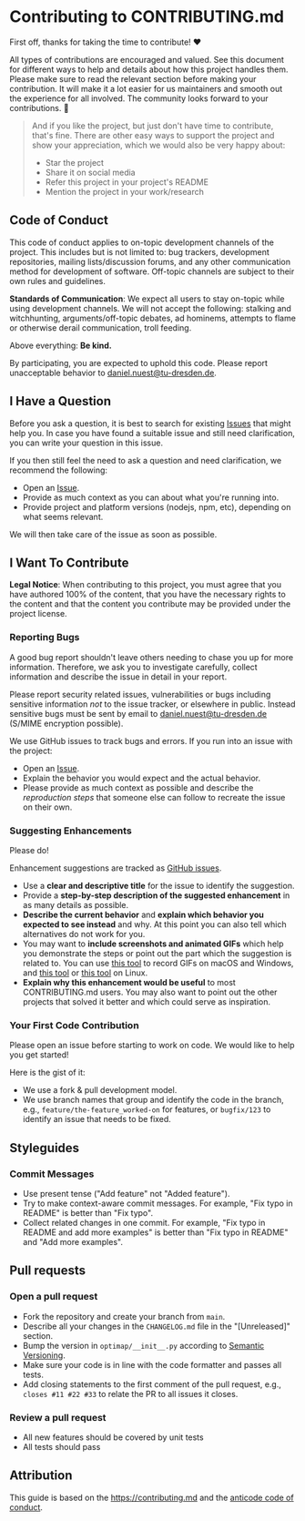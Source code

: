 # Contributing to CONTRIBUTING.md

First off, thanks for taking the time to contribute! ❤️

All types of contributions are encouraged and valued.
See this document for different ways to help and details about how this project handles them. Please make sure to read the relevant section before making your contribution.
It will make it a lot easier for us maintainers and smooth out the experience for all involved.
The community looks forward to your contributions. 🎉

> And if you like the project, but just don't have time to contribute, that's fine. There are other easy ways to support the project and show your appreciation, which we would also be very happy about:
>
> - Star the project
> - Share it on social media
> - Refer this project in your project's README
> - Mention the project in your work/research

## Code of Conduct

This code of conduct applies to on-topic development channels of the project.
This includes but is not limited to: bug trackers, development repositories, mailing lists/discussion forums, and any other communication method for development of software.
Off-topic channels are subject to their own rules and guidelines.

**Standards of Communication**: We expect all users to stay on-topic while using development channels. We will not accept the following: stalking and witchhunting, arguments/off-topic debates, ad hominems, attempts to flame or otherwise derail communication, troll feeding.

Above everything: **Be kind.**

By participating, you are expected to uphold this code. Please report unacceptable behavior
to [daniel.nuest@tu-dresden.de](mailto:daniel.nuest@tu-dresden.de).

## I Have a Question

Before you ask a question, it is best to search for existing [Issues](/issues) that might help you.
In case you have found a suitable issue and still need clarification, you can write your question in this issue.

If you then still feel the need to ask a question and need clarification, we recommend the following:

- Open an [Issue](/issues/new).
- Provide as much context as you can about what you're running into.
- Provide project and platform versions (nodejs, npm, etc), depending on what seems relevant.

We will then take care of the issue as soon as possible.

## I Want To Contribute

**Legal Notice**: When contributing to this project, you must agree that you have authored 100% of the content, that you have the necessary rights to the content and that the content you contribute may be provided under the project license.

### Reporting Bugs

A good bug report shouldn't leave others needing to chase you up for more information. Therefore, we ask you to investigate carefully, collect information and describe the issue in detail in your report. 

Please report security related issues, vulnerabilities or bugs including sensitive information _not_ to the issue tracker, or elsewhere in public.
Instead sensitive bugs must be sent by email to [daniel.nuest@tu-dresden.de](mailto:daniel.nuest@tu-dresden.de) (S/MIME encryption possible).

We use GitHub issues to track bugs and errors. If you run into an issue with the project:

- Open an [Issue](/issues/new).
- Explain the behavior you would expect and the actual behavior.
- Please provide as much context as possible and describe the _reproduction steps_ that someone else can follow to recreate the issue on their own.

### Suggesting Enhancements

Please do!

Enhancement suggestions are tracked as [GitHub issues](/issues).

- Use a **clear and descriptive title** for the issue to identify the suggestion.
- Provide a **step-by-step description of the suggested enhancement** in as many details as possible.
- **Describe the current behavior** and **explain which behavior you expected to see instead** and why. At this point you can also tell which alternatives do not work for you.
- You may want to **include screenshots and animated GIFs** which help you demonstrate the steps or point out the part which the suggestion is related to. You can use [this tool](https://www.cockos.com/licecap/) to record GIFs on macOS and Windows, and [this tool](https://github.com/colinkeenan/silentcast) or [this tool](https://github.com/GNOME/byzanz) on Linux.
- **Explain why this enhancement would be useful** to most CONTRIBUTING.md users. You may also want to point out the other projects that solved it better and which could serve as inspiration.

### Your First Code Contribution

Please open an issue before starting to work on code.
We would like to help you get started!

Here is the gist of it:

- We use a fork & pull development model.
- We use branch names that group and identify the code in the branch, e.g., `feature/the-feature_worked-on` for features, or `bugfix/123` to identify an issue that needs to be fixed.

## Styleguides

### Commit Messages

- Use present tense ("Add feature" not "Added feature").
- Try to make context-aware commit messages. For example, "Fix typo in README" is better than "Fix typo".
- Collect related changes in one commit. For example, "Fix typo in README and add more examples" is better than "Fix typo in README" and "Add more examples".

## Pull requests

### Open a pull request

- Fork the repository and create your branch from `main`.
- Describe all your changes in the `CHANGELOG.md` file in the "[Unreleased]" section.
- Bump the version in `optimap/__init__.py` according to [Semantic Versioning](https://semver.org/).
- Make sure your code is in line with the code formatter and passes all tests.
- Add closing statements to the first comment of the pull request, e.g., `closes #11 #22 #33` to relate the PR to all issues it closes.

### Review a pull request

- All new features should be covered by unit tests
- All tests should pass

## Attribution

This guide is based on the <https://contributing.md> and the [anticode code of conduct](https://jamesoswald.dev/posts/anticode/).
